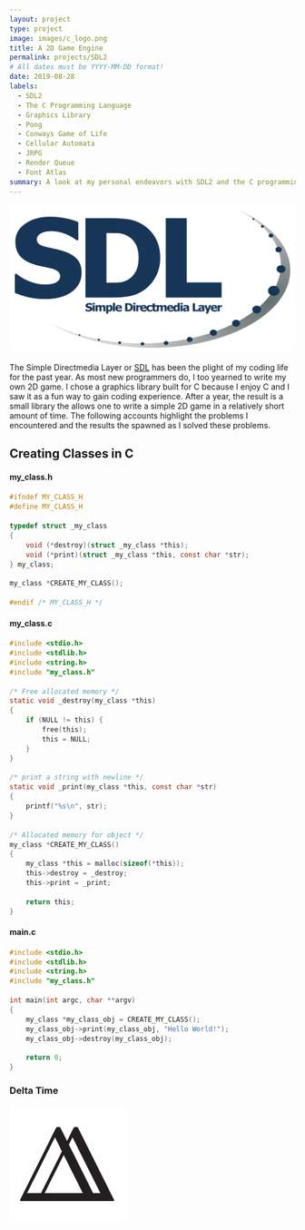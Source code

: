 ```yaml
---
layout: project
type: project
image: images/c_logo.png
title: A 2D Game Engine
permalink: projects/SDL2
# All dates must be YYYY-MM-DD format!
date: 2019-08-28
labels:
  - SDL2
  - The C Programming Language
  - Graphics Library
  - Pong
  - Conways Game of Life
  - Cellular Automata
  - JRPG
  - Render Queue
  - Font Atlas
summary: A look at my personal endeavors with SDL2 and the C programming language. 
---
```

<img class="ui small right floated image" src="../images/SDL_Logo.svg.png">

The Simple Directmedia Layer or [SDL](https://www.libsdl.org/) has been the plight of my coding life for the past year. As most new programmers do, I too yearned to write my own 2D game.  I chose a graphics library built for C because I enjoy C and I saw it as a fun way to gain coding experience. After a year, the result is a small library the allows one to write a simple 2D game in a relatively short amount of time. The following accounts highlight the problems I encountered and the results the spawned as I solved these problems.

## Creating Classes in C

#### my_class.h
```c
#ifndef MY_CLASS_H
#define MY_CLASS_H

typedef struct _my_class
{
    void (*destroy)(struct _my_class *this);
    void (*print)(struct _my_class *this, const char *str);
} my_class;

my_class *CREATE_MY_CLASS();

#endif /* MY_CLASS_H */
```

#### my_class.c

```c
#include <stdio.h>
#include <stdlib.h>
#include <string.h>
#include "my_class.h"

/* Free allocated memory */
static void _destroy(my_class *this)
{
    if (NULL != this) {
        free(this);
        this = NULL;
    }
}

/* print a string with newline */
static void _print(my_class *this, const char *str)
{
    printf("%s\n", str);
}

/* Allocated memory for object */
my_class *CREATE_MY_CLASS()
{
    my_class *this = malloc(sizeof(*this));
    this->destroy = _destroy;
    this->print = _print;

    return this;
}

```

#### main.c

```c
#include <stdio.h>
#include <stdlib.h>
#include <string.h>
#include "my_class.h"

int main(int argc, char **argv)
{
    my_class *my_class_obj = CREATE_MY_CLASS();
    my_class_obj->print(my_class_obj, "Hello World!");
    my_class_obj->destroy(my_class_obj);

    return 0;
}

```

### Delta Time

<img class="ui medium left floated image" src="../images/delta.png">
